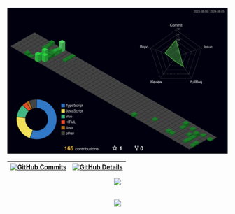 ![Status](./profile-3d-contrib/profile-night-green.svg)

| [![GitHub Commits](http://github-profile-summary-cards.vercel.app/api/cards/productive-time?username=RobertSouDev&theme=dracula&utcOffset=-3)](https://github.com/vn7n24fzkq/github-profile-summary-cards) | [![GitHub Details](http://github-profile-summary-cards.vercel.app/api/cards/profile-details?username=RobertSouDev&theme=dracula)](https://github.com/vn7n24fzkq/github-profile-summary-cards) |  
| ----------- | ----------- |


<div align="center">
<a href="https://skillicons.dev">
  <img src="https://skillicons.dev/icons?i=git,javascript,typescript,css,html,react,next,tailwind,nodejs,express,nest,vue,docker,github,jest,py,postman,styledcomponents,vercel,vite,mongodb,postgres" />
</a>
<br />
</div>

##
<div align="center">
  <img src="https://github-profile-trophy.vercel.app/?username=RobertSouDev&row=1&column=6&theme=dracula&margin-w=15&margin-h=15"/>
</div>

